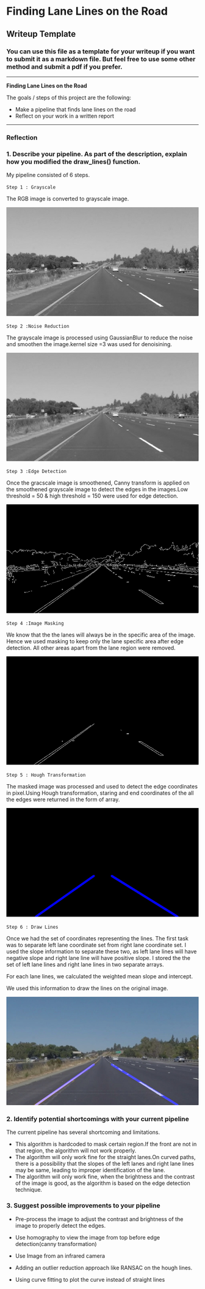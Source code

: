 # **Finding Lane Lines on the Road**

## Writeup Template

### You can use this file as a template for your writeup if you want to submit it as a markdown file. But feel free to use some other method and submit a pdf if you prefer.

---

**Finding Lane Lines on the Road**

The goals / steps of this project are the following:
* Make a pipeline that finds lane lines on the road
* Reflect on your work in a written report


[//]: # (Image References)

[image1]: ./test_images_output/gray_solidYellowLeft.jpg "Grayscale"
[image2]: ./test_images_output/blur_gray_solidYellowLeft.jpg "Grayscale_Blur"
[image3]: ./test_images_output/canny_image_solidYellowLeft.jpg "Canny"
[image4]: ./test_images_output/masked_image_solidYellowLeft.jpg "Canny_masked"
[image5]: ./test_images_output/line_img_solidYellowLeft.jpg "Line"
[image6]: ./test_images_output/final_solidYellowLeft.jpg "Result"

---

### Reflection

### 1. Describe your pipeline. As part of the description, explain how you modified the draw_lines() function.

My pipeline consisted of 6 steps.

`Step 1 : Grayscale `

The RGB image is converted to grayscale image.

![alt text][image1]

`Step 2 :Noise Reduction `

The grayscale image is processed using GaussianBlur to reduce the noise and smoothen the image.kernel size =3 was used for denoisining.

![alt text][image2]

 `Step 3 :Edge Detection`

 Once the gracscale image is smoothened, Canny transform is applied on the smoothened grayscale image to detect the edges in the images.Low threshold = 50 & high threshold = 150 were used for edge detection.

 ![alt text][image3]

 `Step 4 :Image Masking`

 We know that the the lanes will always be in the specific area of the image. Hence we used masking to keep only the lane specific area after edge detection. All other areas apart from the lane region were removed.

![alt text][image4]

 `Step 5 : Hough Transformation`

 The masked image was processed and used to detect the edge coordinates in pixel.Using Hough transformation, staring and end coordinates of the all the edges were returned in the form of array.

 ![alt text][image5]

 `Step 6 : Draw Lines`

 Once we had the set of coordinates representing the lines. The first task was to separate left lane coordinate set from right lane coordinate set.
 I used the slope information to separate these two, as left lane lines will have negative slope and right lane line will have positive slope. I stored the the set of left lane lines and right lane lines in two separate arrays.

 For each lane lines, we calculated the weighted mean slope and intercept.

 We used this information to draw the lines on the original image.

 ![alt text][image6]



### 2. Identify potential shortcomings with your current pipeline

The current pipeline has several shortcoming and limitations.

* This algorithm is hardcoded to mask certain region.If the front are not in that region, the algorithm will not work properly.
* The algorithm will only work fine for the straight lanes.On curved paths, there is a possibility that the slopes of the left lanes and right lane lines may be same, leading to improper identification of the lane.
* The algorithm will only work fine, when the brightness and the contrast of the image is good, as the algorithm is based on the edge detection technique.


### 3. Suggest possible improvements to your pipeline

* Pre-process the image to adjust the contrast and brightness of the image to properly detect the edges.

* Use homography to view the image from top before edge detection(canny transformation)

* Use Image from an infrared camera

* Adding an outlier reduction approach like RANSAC on the hough lines.

* Using curve fitting to plot the curve instead of straight lines
